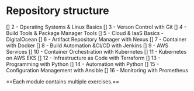 # Repository structure
[] 2 - Operating Systems & Linux Basics
[] 3 - Verson Control with Git
[] 4 - Build Tools & Package Manager Tools
[] 5 - Cloud & IaaS Basics - DigitalOcean
[] 6 - Artifact Repository Manager with Nexus
[] 7 - Container with Docker
[] 8 - Build Automation &CI/CD with Jenkins
[] 9 - AWS Services
[] 10 - Container Orchestration with Kubernetes
[] 11 - Kubernetes on AWS EKS
[] 12 - Infrastructure as Code with Terraform
[] 13 - Programming with Python
[] 14 - Automation with Python
[] 15 - Configuration Management with Ansible
[] 16 - Monitoring with Prometheus

==Each module contains multiple exercises.==
